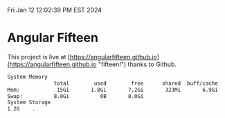 Fri Jan 12 12:02:39 PM EST 2024

# Angular Fifteen


This project is live at [https://angularfifteen.github.io](https://angularfifteen.github.io "fifteen!") thanks to Github.

```bash
System Memory
               total        used        free      shared  buff/cache   available
Mem:            15Gi       1.8Gi       7.2Gi       323Mi       6.9Gi        13Gi
Swap:          8.0Gi          0B       8.0Gi
System Storage
1.2G	.
```
